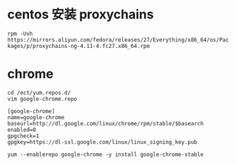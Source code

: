 # centos 安装 proxychains

```rpm -Uvh https://mirrors.aliyun.com/fedora/releases/27/Everything/x86_64/os/Packages/p/proxychains-ng-4.11-4.fc27.x86_64.rpm```

# chrome

```
cd /ect/yum.repos.d/
vim google-chrome.repo

[google-chrome]
name=google-chrome
baseurl=http://dl.google.com/linux/chrome/rpm/stable/$basearch
enabled=0
gpgcheck=1
gpgkey=https://dl-ssl.google.com/linux/linux_signing_key.pub

yum --enablerepo google-chrome -y install google-chrome-stable
```
